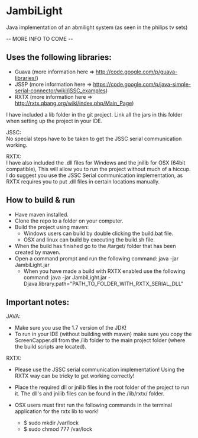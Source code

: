 JambiLight
==========

Java implementation of an abmilight system (as seen in the philips tv sets)

-- MORE INFO TO COME --


Uses the following libraries:
---------------------------------
- Guava (more information here => http://code.google.com/p/guava-libraries/)
- JSSP (more information here => https://code.google.com/p/java-simple-serial-connector/wiki/jSSC_examples)
- RXTX (more information here => http://rxtx.qbang.org/wiki/index.php/Main_Page)

I have included a lib folder in the git project. Link all the jars in this folder when setting up the project in your IDE.

JSSC:  
No special steps have to be taken to get the JSSC serial communication working.

RXTX:  
I have also included the .dll files for Windows and the jnilib for OSX (64bit compatible), This will allow you to run the project without much of a hiccup.  
I do suggest you use the JSSC Serial communication implementation, as RXTX requires you to put .dll files in certain locations manually.

How to build & run
---------------------------------
- Have maven installed.
- Clone the repo to a folder on your computer.
- Build the project using maven:
  * Windows users can build by double clicking the build.bat file.
  * OSX and linux can build by executing the build.sh file.
- When the build has finished go to the /target/ folder that has been created by maven.
- Open a command prompt and run the following command: java -jar JambiLight.jar
  * When you have made a build with RXTX enabled use the following command: java -jar JambiLight.jar -Djava.library.path="PATH_TO_FOLDER_WITH_RXTX_SERIAL_DLL"

Important notes:
---------------------------------
JAVA:
- Make sure you use the 1.7 version of the JDK!
- To run in your IDE (without building with maven) make sure you copy the ScreenCapper.dll from the /lib folder to the main project folder (where the build scripts are located). 

RXTX:
- Please use the JSSC serial communication implementation! Using the RXTX way can be tricky to get working correctly!
- Place the required dll or jnilib files in the root folder of the project to run it.
The dll's and jnilib files can be found in the /lib/rxtx/ folder.

- OSX users must first run the following commands in the terminal application for the rxtx lib to work!
  * $ sudo mkdir /var/lock
  * $ sudo chmod 777 /var/lock
